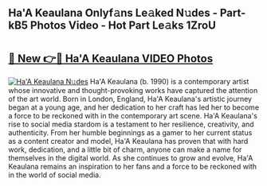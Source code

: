 ## Ha'A Keaulana Onlyf𝚊ns Le𝚊ked N𝚞des - Part-kB5 Photos Video - Hot Part Le𝚊ks 1ZroU

# <h2><a href="http://ab85670.deff.icu/?id=Ha%27A+Keaulana">🔗 New 👉🔴 Ha'A Keaulana VIDEO Photos</a></h2>

[![Ha'A Keaulana N𝚞des](https://i.imgur.com/rIISA9y.gif)](http://ab85670.deff.icu/?id=Ha%27A+Keaulana)
Ha'A Keaulana (b. 1990) is a contemporary artist whose innovative and thought-provoking works have captured the attention of the art world. Born in London, England, Ha'A Keaulana's artistic journey began at a young age, and her dedication to her craft has led her to become a force to be reckoned with in the contemporary art scene. Ha'A Keaulana's rise to social media stardom is a testament to her resilience, creativity, and authenticity. From her humble beginnings as a gamer to her current status as a content creator and model, Ha'A Keaulana has proven that with hard work, dedication, and a little bit of charm, anyone can make a name for themselves in the digital world. As she continues to grow and evolve, Ha'A Keaulana remains an inspiration to her fans and a force to be reckoned with in the world of social media.
